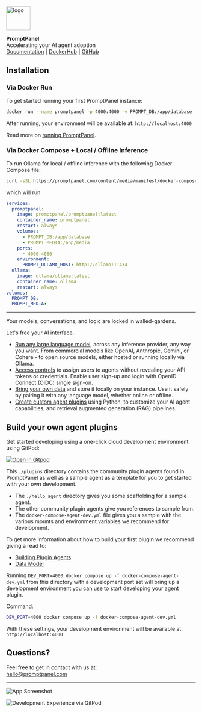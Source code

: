 <img src="https://promptpanel.com/content/images/logo-64.png" alt="logo" style="width:64px;">

**PromptPanel**\
Accelerating your AI agent adoption\
<a href="https://promptpanel.com/documentation/quickstart/">Documentation</a> | <a href="https://hub.docker.com/r/promptpanel/promptpanel">DockerHub</a> | <a href="https://github.com/promptpanel/promptpanel">GitHub</a>

## Installation

### Via Docker Run

To get started running your first PromptPanel instance:

```bash
docker run --name promptpanel -p 4000:4000 -v PROMPT_DB:/app/database -v PROMPT_MEDIA:/app/media --pull=always promptpanel/promptpanel:latest
```

After running, your environment will be available at:
`http://localhost:4000`

Read more on <a href="https://promptpanel.com/documentation/quickstart/" target="_new">running PromptPanel</a>.

### Via Docker Compose + Local / Offline Inference

To run Ollama for local / offline inference with the following Docker Compose file:

```bash
curl -sSL https://promptpanel.com/content/media/manifest/docker-compose.yml | docker compose -f - up
```

which will run:

```yaml
services:
  promptpanel:
    image: promptpanel/promptpanel:latest
    container_name: promptpanel
    restart: always
    volumes:
      - PROMPT_DB:/app/database
      - PROMPT_MEDIA:/app/media
    ports:
      - 4000:4000
    environment:
      PROMPT_OLLAMA_HOST: http://ollama:11434
  ollama:
    image: ollama/ollama:latest
    container_name: ollama
    restart: always
volumes:
  PROMPT_DB:
  PROMPT_MEDIA:
```

---

Your models, conversations, and logic are locked in walled-gardens.

Let's free your AI interface.

- <a target="_new" href="https://promptpanel.com//documentation/openai-gpt-chat-assistant-plugin/">Run any large language model</a>, across any inference provider, any way you want. From commercial models like OpenAI, Anthropic, Gemini, or Cohere - to open source models, either hosted or running locally via Ollama.
- <a target="_new" href="https://promptpanel.com/documentation/access-controls/">Access controls</a> to assign users to agents without revealing your API tokens or credentials. Enable user sign-up and login with OpenID Connect (OIDC) single sign-on.
- <a target="_new" href="https://promptpanel.com/documentation/document-lookup-rag/">Bring your own data</a> and store it locally on your instance. Use it safely by pairing it with any language model, whether online or offline.
- <a target="_new" href="https://promptpanel.com/documentation/agent-plugin-quickstart/">Create custom agent plugins</a> using Python, to customize your AI agent capabilities, and retrieval augmented generation (RAG) pipelines.

## Build your own agent plugins

Get started developing using a one-click cloud development environment using GitPod:

[![Open in Gitpod](https://gitpod.io/button/open-in-gitpod.svg)](https://gitpod.io/#https://github.com/promptpanel/promptpanel/tree/main)

This `./plugins` directory contains the community plugin agents found in PromptPanel as well as a sample agent as a template for you to get started with your own development.

- The `./hello_agent` directory gives you some scaffolding for a sample agent.
- The other community plugin agents give you references to sample from.
- The `docker-compose-agent-dev.yml` file gives you a sample with the various mounts and environment variables we recommend for development.

To get more information about how to build your first plugin we recommend giving a read to:

- <a href="https://promptpanel.com/documentation/agent-plugin-quickstart/" target="_new">Building Plugin Agents</a>
- <a href="https://promptpanel.com/documentation/data-model/" target="_new">Data Model</a>

Running `DEV_PORT=4000 docker compose up -f docker-compose-agent-dev.yml` from this directory with a development port set will bring up a development environment you can use to start developing your agent plugin.

Command:

```bash
DEV_PORT=4000 docker compose up -f docker-compose-agent-dev.yml
```

With these settings, your development environment will be available at: `http://localhost:4000`

## Questions?

Feel free to get in contact with us at:\
hello@promptpanel.com

---

![App Screenshot](https://github.com/promptpanel/promptpanel/assets/161855417/6e7a303d-0fbc-4896-870d-19700b579e71)

![Development Experience via GitPod](https://github.com/promptpanel/promptpanel/assets/161855417/32a0c972-94d1-4871-a6f9-6435548926c2)
